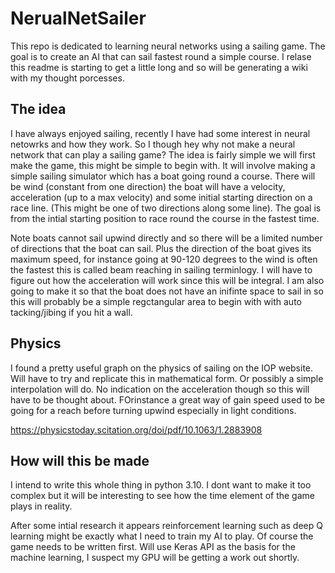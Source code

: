 # NerualNetSailer
This repo is dedicated to learning neural networks using a sailing game. The goal is to create an AI that can sail fastest round a simple course. I relase this readme is starting to get a little long and so will be generating a wiki with my thought porcesses. 

## The idea
I have always enjoyed sailing, recently I have had some interest in neural netowrks and how they work. So I though hey why not make a neural network that can play a sailing game? The idea is fairly simple we will first make the game, this might be simple to begin with. It will involve making a simple sailing simulator which has a boat going round a course. There will be wind (constant from one direction) the boat will have a velocity, acceleration (up to a max velocity) and some initial starting direction on a race line. (This might be one of two directions along some line).
The goal is from the intial starting position to race round the course in the fastest time.

Note boats cannot sail upwind directly and so there will be a limited number of directions that the boat can sail. Plus the direction of the boat gives its maximum speed, for instance going at 90-120 degrees to the wind is often the fastest this is called beam reaching in sailing terminlogy. I will have to figure out how the acceleration will work since this will be integral. I am also going to make it so that the boat does not have an inifinte space to sail in so this will probably be a simple regctangular area to begin with with auto tacking/jibing if you hit a wall. 

## Physics
I found a pretty useful graph on the physics of sailing on the IOP website. Will have to try and replicate this in mathematical form. Or possibly a simple interpolation will do. 
No indication on the acceleration though so this will have to be thought about. FOrinstance a great way of gain speed used to be going for a reach before turning upwind especially in light conditions. 

https://physicstoday.scitation.org/doi/pdf/10.1063/1.2883908 

## How will this be made
I intend to write this whole thing in python 3.10. I dont want to make it too complex but it will be interesting to see how the time element of the game plays in reality. 

After some intial research it appears reinforcement learning such as deep Q learning might be exactly what I need to train my AI to play. Of course the game needs to be written first. Will use Keras API as the basis for the machine learning, I suspect my GPU will be getting a work out shortly. 




